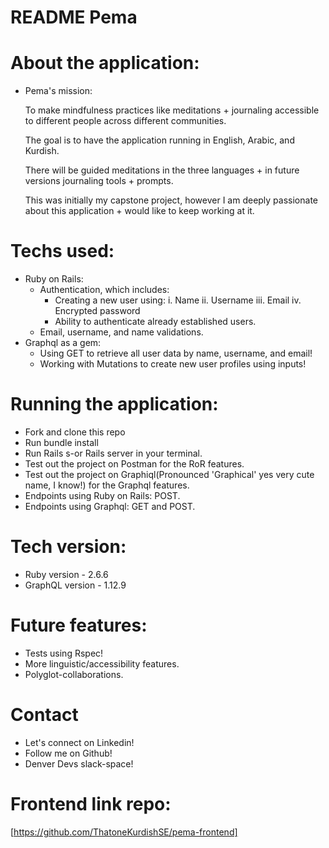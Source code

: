 # README Pema
# About the application:

* Pema's mission:

    To make mindfulness practices like meditations + journaling accessible to different
    people across different communities.

    The goal is to have the application running in English, Arabic, and Kurdish.

    There will be guided meditations in the three languages + in future versions journaling tools + prompts.

    This was initially my capstone project, however I am deeply passionate about this application + would like to keep working at it.

# Techs used:

- Ruby on Rails:
    - Authentication, which includes:
        - Creating a new user using:
            i. Name
            ii. Username
            iii. Email
            iv. Encrypted password
        - Ability to  authenticate already established users.
    - Email, username, and name validations.
- Graphql as a gem:
    - Using GET to retrieve all user data by name, username, and email!
    - Working with Mutations to create new user profiles using inputs!


# Running the application:

- Fork and clone this repo
- Run bundle install
- Run Rails s-or Rails server in your terminal.
- Test out the project on Postman for the RoR features.
- Test out the project on Graphiql(Pronounced 'Graphical' yes very cute name, I know!) for the Graphql features.
- Endpoints using Ruby on Rails: POST.
- Endpoints using Graphql: GET and POST.


# Tech version:
 
 - Ruby version - 2.6.6
 - GraphQL version - 1.12.9 

# Future features:
 
 - Tests using Rspec!
 - More linguistic/accessibility features.
 - Polyglot-collaborations.

# Contact
 
 - Let's connect on Linkedin!
 - Follow me on Github!
 - Denver Devs slack-space!
 

# Frontend link repo:
[https://github.com/ThatoneKurdishSE/pema-frontend]